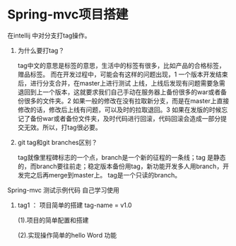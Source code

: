 # Spring-mvc项目搭建



在intellij 中对分支打tag操作。

1. 为什么要打tag？

    tag中文的意思是标签的意思，生活中的标签有很多，比如产品的合格标签，赠品标签。
    而在开发过程中，可能会有这样的问题出现，1  一个版本开发结束后，进行分支合并，在master上进行测试 上线，上线后发现有问题需要急需退回到上一个版本，这就要求我们自己手动在服务器上备份很多的war或者备份很多的文件夹。2  如果一般的修改在没有拉取新分支，而是在master上直接修改的话，修改后上线有问题，可以及时的拉取退回。3  如果在发版的时候忘记了备份war或者备份文件夹，及时代码进行回滚，代码回滚会造成一部分提交无效。所以，打tag很必要。

2. git tag和git branches区别？

    tag就像里程碑标志的一个点，branch是一个新的征程的一条线；tag 是静态的，而branch要往前走；稳定版本备份用tag，新功能开发多人用branch，开发完之后再merge到master上。
    tag是一个只读的branch。

Spring-mvc 测试示例代码   自己学习使用

1. tag1 ： 项目简单的搭建  tag-name = v1.0

    (1).项目的简单配置和搭建

    (2).实现操作简单的hello Word 功能